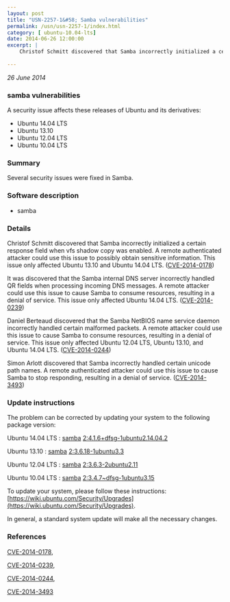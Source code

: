 ```yaml
---
layout: post
title: "USN-2257-1&#58; Samba vulnerabilities"
permalink: /usn/usn-2257-1/index.html
category: [ ubuntu-10.04-lts]
date: 2014-06-26 12:00:00
excerpt: |
    Christof Schmitt discovered that Samba incorrectly initialized a certain response field when vfs shadow copy was enabled. A remote authenticated attacker could use this issue to possibly obtain sensitive information. This issue only affected Ubuntu 13.10 and Ubuntu 14.04 LTS. ([CVE-2014-0178](http://people.ubuntu.com/~ubuntu-security/cve/CVE-2014-0178))
    
--- 
```

 
 

*26 June 2014*

### samba vulnerabilities

A security issue affects these releases of Ubuntu and its derivatives:

* Ubuntu 14.04 LTS
* Ubuntu 13.10
* Ubuntu 12.04 LTS
* Ubuntu 10.04 LTS

### Summary

Several security issues were fixed in Samba. 

### Software description

* samba 

### Details

Christof Schmitt discovered that Samba incorrectly initialized a certain response field when vfs shadow copy was enabled. A remote authenticated attacker could use this issue to possibly obtain sensitive information. This issue only affected Ubuntu 13.10 and Ubuntu 14.04 LTS. ([CVE-2014-0178](http://people.ubuntu.com/~ubuntu-security/cve/CVE-2014-0178))

It was discovered that the Samba internal DNS server incorrectly handled QR fields when processing incoming DNS messages. A remote attacker could use this issue to cause Samba to consume resources, resulting in a denial of service. This issue only affected Ubuntu 14.04 LTS. ([CVE-2014-0239](http://people.ubuntu.com/~ubuntu-security/cve/CVE-2014-0239))

Daniel Berteaud discovered that the Samba NetBIOS name service daemon incorrectly handled certain malformed packets. A remote attacker could use this issue to cause Samba to consume resources, resulting in a denial of service. This issue only affected Ubuntu 12.04 LTS, Ubuntu 13.10, and Ubuntu 14.04 LTS. ([CVE-2014-0244](http://people.ubuntu.com/~ubuntu-security/cve/CVE-2014-0244))

Simon Arlott discovered that Samba incorrectly handled certain unicode path names. A remote authenticated attacker could use this issue to cause Samba to stop responding, resulting in a denial of service. ([CVE-2014-3493](http://people.ubuntu.com/~ubuntu-security/cve/CVE-2014-3493)) 

### Update instructions

The problem can be corrected by updating your system to the following package version:

Ubuntu 14.04 LTS
 : [samba](https://launchpad.net/ubuntu/+source/samba) <span> [2:4.1.6+dfsg-1ubuntu2.14.04.2](https://launchpad.net/ubuntu/+source/samba/2:4.1.6+dfsg-1ubuntu2.14.04.2) </span> 

Ubuntu 13.10
 : [samba](https://launchpad.net/ubuntu/+source/samba) <span> [2:3.6.18-1ubuntu3.3](https://launchpad.net/ubuntu/+source/samba/2:3.6.18-1ubuntu3.3) </span> 

Ubuntu 12.04 LTS
 : [samba](https://launchpad.net/ubuntu/+source/samba) <span> [2:3.6.3-2ubuntu2.11](https://launchpad.net/ubuntu/+source/samba/2:3.6.3-2ubuntu2.11) </span> 

Ubuntu 10.04 LTS
 : [samba](https://launchpad.net/ubuntu/+source/samba) <span> [2:3.4.7~dfsg-1ubuntu3.15](https://launchpad.net/ubuntu/+source/samba/2:3.4.7~dfsg-1ubuntu3.15) </span> 

To update your system, please follow these instructions: [https://wiki.ubuntu.com/Security/Upgrades](https://wiki.ubuntu.com/Security/Upgrades).

In general, a standard system update will make all the necessary changes. 

### References

 
 [CVE-2014-0178](http://people.ubuntu.com/~ubuntu-security/cve/CVE-2014-0178), 

 [CVE-2014-0239](http://people.ubuntu.com/~ubuntu-security/cve/CVE-2014-0239), 

 [CVE-2014-0244](http://people.ubuntu.com/~ubuntu-security/cve/CVE-2014-0244), 

 [CVE-2014-3493](http://people.ubuntu.com/~ubuntu-security/cve/CVE-2014-3493)
 

